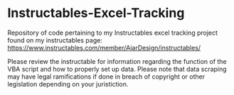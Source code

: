 # Instructables-Excel-Tracking
Repository of code pertaining to my Instructables excel tracking project found on my instructables page: https://www.instructables.com/member/AjarDesign/instructables/

Please review the instructable for information regarding the function of the VBA script and how to properly set up data.
Please note that data scraping may have legal ramifications if done in breach of copyright or other legislation depending on your juristiction.


